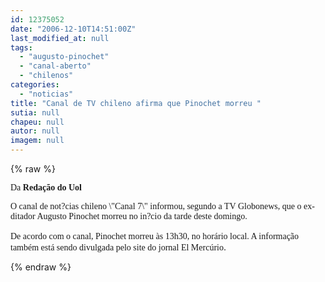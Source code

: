 ```yaml
---
id: 12375052
date: "2006-12-10T14:51:00Z"
last_modified_at: null
tags:
  - "augusto-pinochet"
  - "canal-aberto"
  - "chilenos"
categories:
  - "noticias"
title: "Canal de TV chileno afirma que Pinochet morreu "
sutia: null
chapeu: null
autor: null
imagem: null
---
```

{% raw %}
<p><P><FONT face=Verdana>Da <STRONG>Redação do Uol</STRONG></FONT></P></p>
<p><P><FONT face=Verdana>O canal de not?cias chileno \"Canal 7\" informou, segundo a TV Globonews, que o ex-ditador Augusto Pinochet morreu no in?cio da tarde deste domingo.<BR><BR>De acordo com o canal, Pinochet morreu às 13h30, no horário local. A informação também está sendo divulgada pelo site do jornal El Mercúrio</FONT>.</P> </p>
{% endraw %}